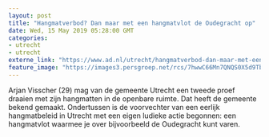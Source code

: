 ```yaml
---
layout: post
title: "Hangmatverbod? Dan maar met een hangmatvlot de Oudegracht op"
date: Wed, 15 May 2019 05:28:00 GMT
categories: 
- utrecht 
- utrecht 
externe_link: "https://www.ad.nl/utrecht/hangmatverbod-dan-maar-met-een-hangmatvlot-de-oudegracht-op~a714d722/"
feature_image: "https://images3.persgroep.net/rcs/7hwwC66Mn7QNQS0X5d9TbKwNf4A/diocontent/148351824/_fitwidth/400/?appId=21791a8992982cd8da851550a453bd7f&quality=0.7"
---
```


Arjan Visscher (29) mag van de gemeente Utrecht een tweede proef draaien met zijn hangmatten in de openbare ruimte. Dat heeft de gemeente bekend gemaakt. Ondertussen is de voorvechter van een eerlijk hangmatbeleid in Utrecht met een eigen ludieke actie begonnen: een hangmatvlot waarmee je over bijvoorbeeld de Oudegracht kunt varen.
